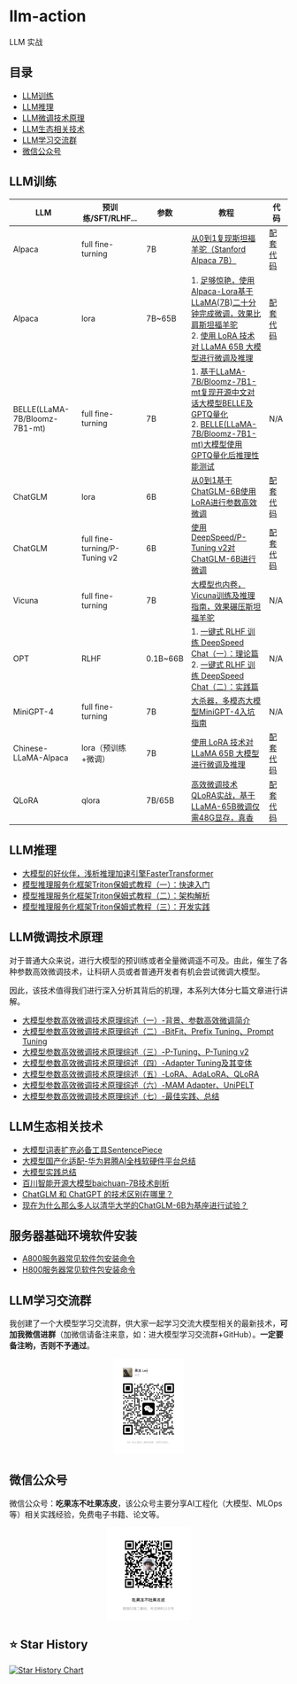 # llm-action

LLM 实战


## 目录

- [LLM训练](#LLM训练)
- [LLM推理](#LLM推理)
- [LLM微调技术原理](#LLM微调技术原理)
- [LLM生态相关技术](#LLM生态相关技术)
- [LLM学习交流群](#LLM学习交流群)
- [微信公众号](#微信公众号)


## LLM训练

| LLM                           | 预训练/SFT/RLHF...                            | 参数  | 教程                                                                                                                                                                                      | 代码                                                                                |
| ----------------------------- | ----------------------------- | --- | --------------------------------------------------------------------------------------------------------------------------------------------------------------------------------------- | --------------------------------------------------------------------------------- |
| Alpaca                        | full fine-turning             | 7B  | [从0到1复现斯坦福羊驼（Stanford Alpaca 7B）](https://zhuanlan.zhihu.com/p/618321077)                                                                                                                 |            [配套代码](https://github.com/liguodongiot/llm-action/tree/main/alpaca)                                                                          |
| Alpaca                        | lora                          | 7B~65B  | 1. [足够惊艳，使用Alpaca-Lora基于LLaMA(7B)二十分钟完成微调，效果比肩斯坦福羊驼](https://zhuanlan.zhihu.com/p/619426866)<br/>2. [使用 LoRA 技术对 LLaMA 65B 大模型进行微调及推理](https://zhuanlan.zhihu.com/p/632492604)                | [配套代码](https://github.com/liguodongiot/llm-action/tree/main/alpaca-lora)          |
| BELLE(LLaMA-7B/Bloomz-7B1-mt) | full fine-turning             | 7B  | 1. [基于LLaMA-7B/Bloomz-7B1-mt复现开源中文对话大模型BELLE及GPTQ量化](https://zhuanlan.zhihu.com/p/618876472)<br/>2. [BELLE(LLaMA-7B/Bloomz-7B1-mt)大模型使用GPTQ量化后推理性能测试](https://zhuanlan.zhihu.com/p/621128368) | N/A                                                                               |
| ChatGLM                       | lora                          | 6B  | [从0到1基于ChatGLM-6B使用LoRA进行参数高效微调](https://zhuanlan.zhihu.com/p/621793987)                                                                                                                | [配套代码](https://github.com/liguodongiot/llm-action/tree/main/chatglm-lora)                                                                               |
| ChatGLM                       | full fine-turning/P-Tuning v2 | 6B  | [使用DeepSpeed/P-Tuning v2对ChatGLM-6B进行微调](https://zhuanlan.zhihu.com/p/622351059)                                                                                                        | [配套代码](https://github.com/liguodongiot/llm-action/tree/main/chatglm)                                                                            |
| Vicuna                        | full fine-turning             | 7B  | [大模型也内卷，Vicuna训练及推理指南，效果碾压斯坦福羊驼](https://zhuanlan.zhihu.com/p/624012908)                                                                                                                | N/A                                                                               |
| OPT                           | RLHF                          | 0.1B~66B | 1. [一键式 RLHF 训练 DeepSpeed Chat（一）：理论篇](https://zhuanlan.zhihu.com/p/626159553) <br/>2. [一键式 RLHF 训练 DeepSpeed Chat（二）：实践篇](https://zhuanlan.zhihu.com/p/626214655)                            | N/A                                                                               |
| MiniGPT-4                     | full fine-turning             | 7B  | [大杀器，多模态大模型MiniGPT-4入坑指南](https://zhuanlan.zhihu.com/p/627671257)                                                                                                                       | N/A                                                                               |
| Chinese-LLaMA-Alpaca          | lora（预训练+微调）                  | 7B  | [使用 LoRA 技术对 LLaMA 65B 大模型进行微调及推理](https://zhuanlan.zhihu.com/p/631360711)                                                                                                              | [配套代码](https://github.com/liguodongiot/llm-action/tree/main/chinese-llama-alpaca) |
| QLoRA          | qlora                  | 7B/65B  | [高效微调技术QLoRA实战，基于LLaMA-65B微调仅需48G显存，真香](https://zhuanlan.zhihu.com/p/636644164)                                                                                                              | [配套代码](https://github.com/liguodongiot/llm-action/tree/main/qlora) |

## LLM推理

- [大模型的好伙伴，浅析推理加速引擎FasterTransformer](https://zhuanlan.zhihu.com/p/626008090)
- [模型推理服务化框架Triton保姆式教程（一）：快速入门](https://zhuanlan.zhihu.com/p/629336492)
- [模型推理服务化框架Triton保姆式教程（二）：架构解析](https://zhuanlan.zhihu.com/p/634143650)
- [模型推理服务化框架Triton保姆式教程（三）：开发实践](https://zhuanlan.zhihu.com/p/634444666)


## LLM微调技术原理

对于普通大众来说，进行大模型的预训练或者全量微调遥不可及。由此，催生了各种参数高效微调技术，让科研人员或者普通开发者有机会尝试微调大模型。

因此，该技术值得我们进行深入分析其背后的机理，本系列大体分七篇文章进行讲解。

-    [大模型参数高效微调技术原理综述（一）-背景、参数高效微调简介](https://zhuanlan.zhihu.com/p/635152813)
-    [大模型参数高效微调技术原理综述（二）-BitFit、Prefix Tuning、Prompt Tuning](https://zhuanlan.zhihu.com/p/635686756)
-    [大模型参数高效微调技术原理综述（三）-P-Tuning、P-Tuning v2](https://zhuanlan.zhihu.com/p/635848732)
-    [大模型参数高效微调技术原理综述（四）-Adapter Tuning及其变体](https://zhuanlan.zhihu.com/p/636038478)
-    [大模型参数高效微调技术原理综述（五）-LoRA、AdaLoRA、QLoRA](https://zhuanlan.zhihu.com/p/636215898)
-    [大模型参数高效微调技术原理综述（六）-MAM Adapter、UniPELT](https://zhuanlan.zhihu.com/p/636362246)
-    [大模型参数高效微调技术原理综述（七）-最佳实践、总结](https://zhuanlan.zhihu.com/p/636999010)


## LLM生态相关技术

- [大模型词表扩充必备工具SentencePiece](https://zhuanlan.zhihu.com/p/630696264)
- [大模型国产化适配-华为昇腾AI全栈软硬件平台总结](https://zhuanlan.zhihu.com/p/637918406)
- [大模型实践总结](https://www.zhihu.com/question/601594836/answer/3032763174)
- [百川智能开源大模型baichuan-7B技术剖析](https://www.zhihu.com/question/606757218/answer/3075464500)
- [ChatGLM 和 ChatGPT 的技术区别在哪里？](https://www.zhihu.com/question/604393963/answer/3061358152)
- [现在为什么那么多人以清华大学的ChatGLM-6B为基座进行试验？](https://www.zhihu.com/question/602504880/answer/3041965998)

## 服务器基础环境软件安装

- [A800服务器常见软件包安装命令](https://github.com/liguodongiot/llm-action/blob/main/docs/llm-base/a800-env-install.md)
- [H800服务器常见软件包安装命令](https://github.com/liguodongiot/llm-action/blob/main/docs/llm-base/h800-env-install.md)


## LLM学习交流群

我创建了一个大模型学习交流群，供大家一起学习交流大模型相关的最新技术，**可加我微信进群**（加微信请备注来意，如：进大模型学习交流群+GitHub）。**一定要备注哟，否则不予通过**。
<p align="center">
  <img src="./pic/微信.jpeg" width="25%" height="25%">
</p>





## 微信公众号

微信公众号：**吃果冻不吐果冻皮**，该公众号主要分享AI工程化（大模型、MLOps等）相关实践经验，免费电子书籍、论文等。

<p align="center">
  <img src="./pic/公众号.jpeg" width="30%" height="30%" div align=center>
</p>



## ⭐️ Star History


[![Star History Chart](https://api.star-history.com/svg?repos=liguodongiot/llm-action&type=Timeline)](https://star-history.com/#liguodongiot/llm-action&Timeline)



